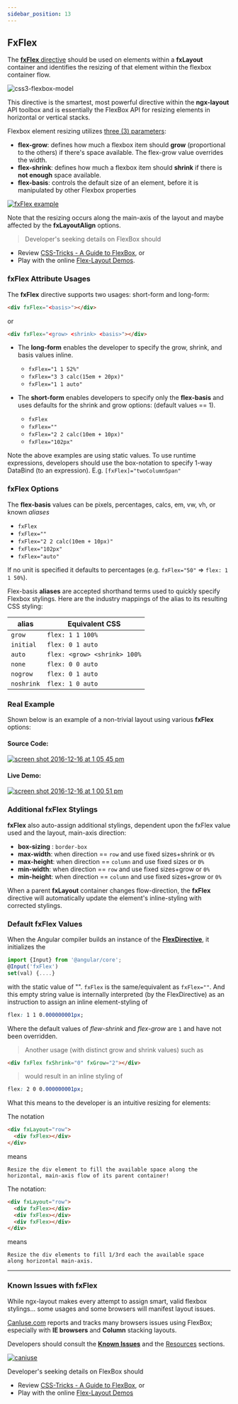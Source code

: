 ```yaml
---
sidebar_position: 13
---
```


## FxFlex

The [**fxFlex** directive][fxflex] should be used on elements within a **fxLayout** container and identifies the
resizing of that element within the flexbox container flow.

![css3-flexbox-model](https://cloud.githubusercontent.com/assets/210413/20034148/49a4fb62-a382-11e6-9822-42b90dec69be.jpg)

This directive is the smartest, most powerful directive within the **ngx-layout** API toolbox and is essentially the
FlexBox API for resizing elements in horizontal or vertical stacks.

Flexbox element resizing utilizes [three (3) parameters](http://cssreference.io/flexbox/):

- **flex-grow**: defines how much a flexbox item should **grow** (proportional to the others) if there's space
  available. The flex-grow value overrides the width.
- **flex-shrink**: defines how much a flexbox item should **shrink** if there is **not enough** space available.
- **flex-basis**: controls the default size of an element, before it is manipulated by other Flexbox properties

[![fxFlex example](https://cloud.githubusercontent.com/assets/210413/21274996/6b640f8a-c390-11e6-87ac-ca85eb6c3983.png)](https://github.com/ngbracket/ngx-layout/blob/main/src/apps/demo-app/src/app/stack-overflow/grid-column-span/grid-column-span.component.ts#L23)

Note that the resizing occurs along the main-axis of the layout and maybe affected by the **fxLayoutAlign** options.

> Developer's seeking details on FlexBox should

- Review [CSS-Tricks - A Guide to FlexBox](https://css-tricks.com/snippets/css/a-guide-to-flexbox/), or
- Play with the online [Flex-Layout Demos](https://tburleson-layouts-demos.firebaseapp.com/#/docs).

### fxFlex Attribute Usages

The **fxFlex** directive supports two usages: short-form and long-form:

```html
<div fxFlex="<basis>"></div>
```

or

```html
<div fxFlex="<grow> <shrink> <basis>"></div>
```

- The **long-form** enables the developer to specify the grow, shrink, and basis values inline.

  - `fxFlex="1 1 52%"`
  - `fxFlex="3 3 calc(15em + 20px)"`
  - `fxFlex="1 1 auto"`

- The **short-form** enables developers to specify only the **flex-basis** and uses defaults for the shrink and grow
  options: (default values == 1).
  - `fxFlex`
  - `fxFlex=""`
  - `fxFlex="2 2 calc(10em + 10px)"`
  - `fxFlex="102px"`

Note the above examples are using static values. To use runtime expressions, developers should use the box-notation to
specify 1-way DataBind (to an expression). E.g. `[fxFlex]="twoColumnSpan"`

### fxFlex Options

The **flex-basis** values can be pixels, percentages, calcs, em, vw, vh, or known _aliases_

- `fxFlex`
- `fxFlex=""`
- `fxFlex="2 2 calc(10em + 10px)"`
- `fxFlex="102px"`
- `fxFlex="auto"`

If no unit is specified it defaults to percentages (e.g. `fxFlex="50"` => `flex: 1 1 50%`).

Flex-basis **aliases** are accepted shorthand terms used to quickly specify Flexbox stylings. Here are the industry
mappings of the alias to its resulting CSS styling:

| alias      | Equivalent CSS               |
| ---------- | ---------------------------- |
| `grow`     | `flex: 1 1 100%`             |
| `initial`  | `flex: 0 1 auto`             |
| `auto`     | `flex: <grow> <shrink> 100%` |
| `none`     | `flex: 0 0 auto`             |
| `nogrow`   | `flex: 0 1 auto`             |
| `noshrink` | `flex: 1 0 auto`             |

### Real Example

Shown below is an example of a non-trivial layout using various **fxFlex** options:

#### Source Code:

[![screen shot 2016-12-16 at 1 05 45 pm](https://cloud.githubusercontent.com/assets/210413/21274996/6b640f8a-c390-11e6-87ac-ca85eb6c3983.png)](https://github.com/ngbracket/ngx-layout/blob/main/src/demo-app/app/stack-overflow/columnSpan.demo.ts#L23)

#### Live Demo:

[![screen shot 2016-12-16 at 1 00 51 pm](https://cloud.githubusercontent.com/assets/210413/21274826/bc8553f2-c38f-11e6-8188-bc7fd36026c2.png)](https://tburleson-layouts-demos.firebaseapp.com/#/stackoverflow)

### Additional fxFlex Stylings

**fxFlex** also auto-assign additional stylings, dependent upon the fxFlex value used and the layout, main-axis direction:

- **box-sizing** : `border-box`
- **max-width**: when direction == `row` and use fixed sizes+shrink or `0%`
- **max-height**: when direction == `column` and use fixed sizes or `0%`
- **min-width**: when direction == `row` and use fixed sizes+grow or `0%`
- **min-height**: when direction == `column` and use fixed sizes+grow or `0%`

When a parent **fxLayout** container changes flow-direction, the **fxFlex** directive will automatically update the
element's inline-styling with corrected stylings.

### Default fxFlex Values

When the Angular compiler builds an instance of the [**FlexDirective**][flexdirective], it initializes the

```typescript
import {Input} from '@angular/core';
@Input('fxFlex')
set(val) {....}
```

with the static value of "". `fxFlex` is the same/equivalent as `fxFlex=""`. And this empty string value is internally
interpreted (by the FlexDirective) as an instruction to assign an inline element-styling of

```css
flex: 1 1 0.000000001px;
```

Where the default values of _flew-shrink_ and _flex-grow_ are `1` and have not been overridden.

> Another usage (with distinct grow and shrink values) such as

```html
<div fxFlex fxShrink="0" fxGrow="2"></div>
```

> would result in an inline styling of

```css
flex: 2 0 0.000000001px;
```

What this means to the developer is an intuitive resizing for elements:

The notation

```html
<div fxLayout="row">
  <div fxFlex></div>
</div>
```

means

```
Resize the div element to fill the available space along the
horizontal, main-axis flow of its parent container!
```

The notation:

```html
<div fxLayout="row">
  <div fxFlex></div>
  <div fxFlex></div>
  <div fxFlex></div>
</div>
```

means

```
Resize the div elements to fill 1/3rd each the available space
along horizontal main-axis.
```

---

### Known Issues with fxFlex

While ngx-layout makes every attempt to assign smart, valid flexbox stylings... some usages and some browsers will
manifest layout issues.

[CanIuse.com](http://CanIuse.com) reports and tracks many browsers issues using FlexBox; especially with
**IE browsers** and **Column** stacking layouts.

Developers should consult the **[Known Issues](http://caniuse.com/#feat=flexbox)** and the
[Resources](http://caniuse.com/#feat=flexbox) sections.

[![caniuse](https://cloud.githubusercontent.com/assets/210413/21288118/917e3faa-c440-11e6-9b08-28aff590c7ae.png)](http://caniuse.com/#feat=flexbox)

Developer's seeking details on FlexBox should

- Review [CSS-Tricks - A Guide to FlexBox](https://css-tricks.com/snippets/css/a-guide-to-flexbox/), or
- Play with the online [Flex-Layout Demos](https://tburleson-layouts-demos.firebaseapp.com/#/docs)

[fxflex]: https://github.com/ngbracket/ngx-layout/blob/main/src/lib/flex/flex/flex.ts
[flexdirective]: https://github.com/ngbracket/ngx-layout/blob/main/src/lib/flex/flex/flex.ts#L65-L67
